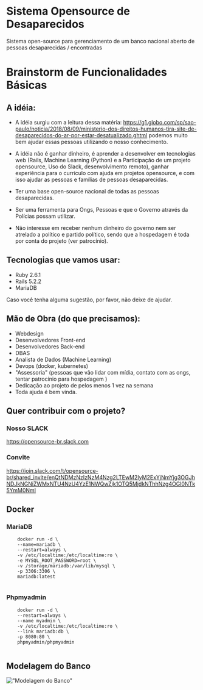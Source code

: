 # Sistema Opensource de Desaparecidos

Sistema open-source para gerenciamento de um banco nacional aberto de pessoas desaparecidas / encontradas

# Brainstorm de Funcionalidades Básicas

## A idéia:

- A idéia surgiu com a leitura dessa matéria: https://g1.globo.com/sp/sao-paulo/noticia/2018/08/09/ministerio-dos-direitos-humanos-tira-site-de-desaparecidos-do-ar-por-estar-desatualizado.ghtml podemos muito bem ajudar essas pessoas utilizando o nosso conhecimento.

- A idéia não é ganhar dinheiro, é aprender a desenvolver em tecnologias web (Rails, Machine Learning (Python) e a  Participação de um projeto opensource, Uso do Slack, desenvolvimento remoto), ganhar experiência para o  currículo com ajuda em projetos opensource, e com isso ajudar as pessoas e famílias de pessoas desaparecidas.

- Ter uma base open-source nacional de todas as pessoas desaparecidas.

- Ser uma ferramenta para Ongs, Pessoas e que o Governo  através da Polícias possam utilizar.

- Não interesse em receber nenhum dinheiro do governo nem ser atrelado a político e partido
político, sendo que a hospedagem é toda por conta do projeto (ver patrocínio).

## Tecnologias que vamos usar:

- Ruby 2.6.1
- Rails 5.2.2
- MariaDB

 Caso você tenha alguma sugestão, por favor, não deixe de ajudar.

## Mão de Obra (do que precisamos):

- Webdesign
- Desenvolvedores Front-end
- Desenvolvedores Back-end
- DBAS
- Analista de Dados (Machine Learning)
- Devops (docker, kubernetes)
- "Assessoria" (pessoas que vão lidar com mídia, contato com as ongs, tentar patrocínio para hospedagem )
- Dedicação ao projeto de pelos menos 1 vez na semana
- Toda ajuda é bem vinda.

## Quer contribuir com o projeto?

### Nosso SLACK
https://opensource-br.slack.com

### Convite
https://join.slack.com/t/opensource-br/shared_invite/enQtNDMzNzIzNzM4Nzg2LTEwM2IyM2ExYjNmYjg3OGJhNDJkNGNiZWMxNTU4NzU4YzE1NWQwZjk1OTQ5MjdkNThhNzg4OGI0NTk5YmM0NmI

## Docker

### MariaDB

```
    docker run -d \
    --name=mariadb \
    --restart=always \
    -v /etc/localtime:/etc/localtime:ro \
    -e MYSQL_ROOT_PASSWORD=root \
    -v /storage/mariadb:/var/lib/mysql \
    -p 3306:3306 \
    mariadb:latest
    
```

### Phpmyadmin

```
    docker run -d \
    --restart=always \
    --name myadmin \
    -v /etc/localtime:/etc/localtime:ro \
    --link mariadb:db \
    -p 8080:80 \
    phpmyadmin/phpmyadmin
    
```


## Modelagem do Banco

!["Modelagem do Banco"](https://i.imgur.com/ckvep6B.png)
